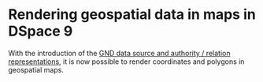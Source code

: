 # Rendering geospatial data in maps in DSpace 9

With the introduction of the [GND data source and authority / relation representations](#TODO), it is now possible to render coordinates and polygons
in geospatial maps.
